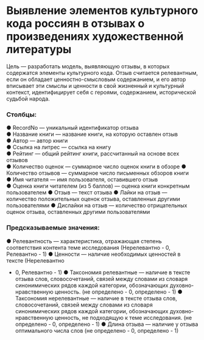 # Выявление элементов культурного кода россиян в отзывах о произведениях художественной литературы

Цель — разработать модель, выявляющую отзывы, в которых содержатся элементы культурного кода. Отзыв считается релевантным, если он обладает ценностно-смысловым содержанием, и его автор вписывает эти смыслы и ценности в свой жизненный и культурный контекст, идентифицирует себя с героями, содержанием, исторической судьбой народа.

### Столбцы:
● RecordNo — уникальный идентификатор отзыва  
● Название книги — название книги, на которую оставлен отзыв  
● Автор — автор книги  
● Ссылка на литрес — ссылка на книгу  
● Рейтинг — общий рейтинг книги, рассчитанный на основе всех отзывов  
● Количество оценок — суммарное число оценок книги в обзоре 
● Количество отзывов — суммарное число письменных обзоров книги  
● Имя читателя — имя пользователя, оставившего отзыв  
● Оценка книги читателем (из 5 баллов) — оценка книги конкретным
пользователем
● Отзыв — текст отзыва
● Лайки на отзыв — количество положительных оценок отзыва,
оставленных другими пользователями
● Дислайки на отзыв — количество отрицательных оценок отзыва,
оставленных другими пользователями

### Предсказываемые значения:
● Релевантность — характеристика, отражающая степень соответствия
контента теме исследования (Нерелевантно - 0, Релевантно - 1)
● Ценности — наличие необходимых ценностей в тексте (Нерелевантно
- 0, Релевантно - 1)
● Таксономия релевантные — наличие в тексте отзыва слов,
словосочетаний, связей между словами из словаря синонимических
рядов каждой категории, обозначающих духовно-нравственную
ценность. (не определено - 0, определено - 1)
● Таксономия нерелевантные — наличие в тексте отзыва слов,
словосочетаний, связей между словами из словаря синонимических
рядов каждой категории, обозначающих духовно-нравственную
ценность, не подходящую к теме исследования. (не определено - 0,
определено - 1)
● Длина отзыва — наличие у отзыва оптимального числа слов (не
определено - 0, определено - 1)

